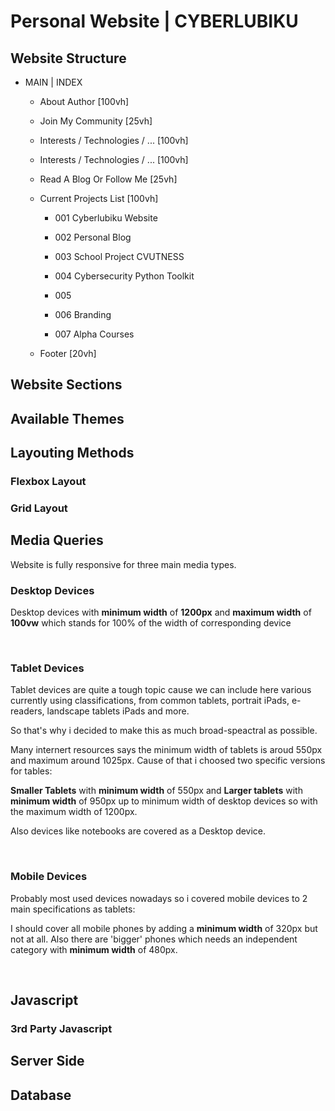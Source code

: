 
# Personal Website | CYBERLUBIKU

## Website Structure

- MAIN | INDEX
  
  - About Author [100vh]
  
  - Join My Community [25vh]   
  
  - Interests / Technologies / ... [100vh] 
  
  - Interests / Technologies / ... [100vh]
  
  - Read A Blog Or Follow Me [25vh]

  - Current Projects List [100vh] 

    -  001 Cyberlubiku Website 
    
    -  002 Personal Blog 
    
    -  003 School Project CVUTNESS 
    
    -  004 Cybersecurity Python Toolkit 
  
    -  005  
    
    -  006 Branding 

    -  007 Alpha Courses 

  - Footer [20vh] 

## Website Sections

## Available Themes

## Layouting Methods

### Flexbox Layout

### Grid Layout

## Media Queries

Website is fully responsive for three main media types.

### Desktop Devices

Desktop devices with **minimum **width**** of **1200px** and **maximum width** of **100vw** which stands for 100% of the width of corresponding device  

<br>

### Tablet Devices

Tablet devices are quite a tough topic cause we can include here various currently using classifications, from common tablets, portrait iPads, e-readers, landscape tablets iPads and more.

So that's why i decided to make this as much broad-speactral as possible.

Many internert resources says the minimum width of tablets is aroud 550px and maximum around 1025px. Cause of that i choosed two specific versions for tables:

**Smaller Tablets** with **minimum width** of 550px and **Larger tablets** with **minimum width** of 950px up to minimum width of desktop devices so with the maximum width of 1200px.

Also devices like notebooks are covered as a Desktop device.

<br>

### Mobile Devices 

Probably most used devices nowadays so i covered mobile devices to 2 main specifications as tablets:

I should cover all mobile phones by adding a **minimum width** of 320px but not at all. Also there are 'bigger' phones which needs an independent category with **minimum width** of 480px.

<br>

## Javascript

### 3rd Party Javascript

## Server Side

## Database


